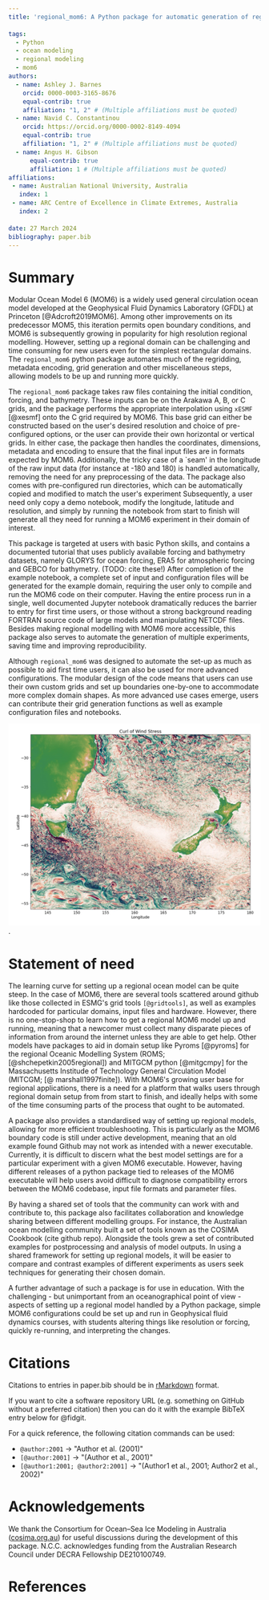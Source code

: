 ```yaml
---
title: 'regional_mom6: A Python package for automatic generation of regional configurations for the Modular Ocean Model 6'

tags:
  - Python
  - ocean modeling
  - regional modeling
  - mom6
authors:
  - name: Ashley J. Barnes
    orcid: 0000-0003-3165-8676
    equal-contrib: true
    affiliation: "1, 2" # (Multiple affiliations must be quoted)
  - name: Navid C. Constantinou
    orcid: https://orcid.org/0000-0002-8149-4094
    equal-contrib: true
    affiliation: "1, 2" # (Multiple affiliations must be quoted)  
  - name: Angus H. Gibson
      equal-contrib: true
      affiliation: 1 # (Multiple affiliations must be quoted)
affiliations:
 - name: Australian National University, Australia
   index: 1
 - name: ARC Centre of Excellence in Climate Extremes, Australia
   index: 2

date: 27 March 2024
bibliography: paper.bib
---
```



# Summary

Modular Ocean Model 6 (MOM6) is a widely used general circulation ocean model developed at the Geophysical Fluid Dynamics Laboratory (GFDL) at Princeton [@Adcroft2019MOM6].
Among other improvements on its predecessor MOM5, this iteration permits open boundary conditions, and MOM6 is subsequently growing in popularity for high resolution regional modelling.
However, setting up a regional domain can be challenging and time consuming for new users even for the simplest rectangular domains.
The `regional_mom6` python package automates much of the regridding, metadata encoding, grid generation and other miscellaneous steps, allowing models to be up and running more quickly.

The `regional_mom6` package takes raw files containing the initial condition, forcing, and bathymetry.
These inputs can be on the Arakawa A, B, or C grids, and the package performs the appropriate interpolation using `xESMF` [@xesmf] onto the C grid required by MOM6.
This base grid can either be constructed based on the user's desired resolution and choice of pre-configured options, or the user can provide their own horizontal or vertical grids.
In either case, the package then handles the coordinates, dimensions, metadata and encoding to ensure that the final input files are in formats expected by MOM6.
Additionally, the tricky case of a `seam' in the longitude of the raw input data (for instance at -180 and 180) is handled automatically, removing the need for any preprocessing of the data. 
The package also comes with pre-configured run directories, which can be automatically copied and modified to match the user's experiment
Subsequently, a user need only copy a demo notebook, modify the longitude, latitude and resolution, and simply by running the notebook from start to finish will generate all they need for running a MOM6 experiment in their domain of interest.

This package is targeted at users with basic Python skills, and contains a documented tutorial that uses publicly available forcing and bathymetry datasets, namely GLORYS for ocean forcing, ERA5 for atmospheric forcing and GEBCO for bathymetry. (TODO: cite these!)
After completion of the example notebook, a complete set of input and configuration files will be generated for the example domain, requiring the user only to compile and run the MOM6 code on their computer. 
Having the entire process run in a single, well documented Jupyter notebook dramatically reduces the barrier to entry for first time users, or those without a strong background reading FORTRAN source code of large models and manipulating NETCDF files.
Besides making regional modelling with MOM6 more accessible, this package also serves to automate the generation of multiple experiments, saving time and improving reproducibility. 

Although `regional_mom6` was designed to automate the set-up as much as possible to aid first time users, it can also be used for more advanced configurations.
The modular design of the code means that users can use their own custom grids and set up boundaries one-by-one to accommodate more complex domain shapes.
As more advanced use cases emerge, users can contribute their grid generation functions as well as example configuration files and notebooks. 


![Windstress curl for a regional MOM6 run in the Tasman sea\label{fig:example}](tasman-windstress-curl.png).



# Statement of need

The learning curve for setting up a regional ocean model can be quite steep.
In the case of MOM6, there are several tools scattered around github like those collected in ESMG's grid tools `[@gridtools]`, as well as examples hardcoded for particular domains, input files and hardware.
However, there is no one-stop-shop to learn how to get a regional MOM6 model up and running, meaning that a newcomer must collect many disparate pieces of information from around the internet unless they are able to get help.
Other models have packages to aid in domain setup like Pyroms [@pyroms] for the regional Oceanic Modelling System (ROMS; [@shchepetkin2005regional]) and MITGCM python [@mitgcmpy] for the Massachusetts Institude of Technology General Circulation Model (MITCGM; [@ marshall1997finite]).
With MOM6's growing user base for regional applications, there is a need for a platform that walks users through regional domain setup from from start to finish, and ideally helps with some of the time consuming parts of the process that ought to be automated.

A package also provides a standardised way of setting up regional models, allowing for more efficient troubleshooting. 
This is particularly as the MOM6 boundary code is still under active development, meaning that an old example found Github may not work as intended with a newer executable.
Currently, it is difficult to discern what the best model settings are for a particular experiment with a given MOM6 executable. 
However, having different releases of a python package tied to releases of the MOM6 executable will help users avoid difficult to diagnose compatibility errors between the MOM6 codebase, input file formats and parameter files.

By having a shared set of tools that the community can work with and contribute to, this package also facilitates collaboration and knowledge sharing between different modelling groups. 
For instance, the Australian ocean modelling community built a set of tools known as the COSIMA Cookbook (cite github repo). Alongside the tools grew a set of contributed examples for postprocessing and analysis of model outputs.
In using a shared framework for setting up regional models, it will be easier to compare and contrast examples of different experiments as users seek techniques for generating their chosen domain.

A further advantage of such a package is for use in education. 
With the challenging - but unimportant from an oceanographical point of view - aspects of setting up a regional model handled by a Python package, simple MOM6 configurations could be set up and run in Geophysical fluid dynamics courses, with students altering things like resolution or forcing, quickly re-running, and interpreting the changes.
 

# Citations

Citations to entries in paper.bib should be in
[rMarkdown](http://rmarkdown.rstudio.com/authoring_bibliographies_and_citations.html)
format.

If you want to cite a software repository URL (e.g. something on GitHub without a preferred
citation) then you can do it with the example BibTeX entry below for @fidgit.

For a quick reference, the following citation commands can be used:
- `@author:2001`  ->  "Author et al. (2001)"
- `[@author:2001]` -> "(Author et al., 2001)"
- `[@author1:2001; @author2:2001]` -> "(Author1 et al., 2001; Author2 et al., 2002)"


# Acknowledgements

We thank the Consortium for Ocean–Sea Ice Modeling in Australia ([cosima.org.au](https://cosima.org.au)) for useful discussions during the development of this package.
N.C.C. acknowledges funding from the Australian Research Council under DECRA Fellowship DE210100749.

# References
